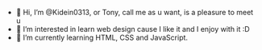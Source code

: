 - 👋 Hi, I’m @Kidein0313, or Tony, call me as u want, is a pleasure to meet u 
- 👀 I’m interested in learn web design cause I like it and I enjoy with it :D
- 🌱 I’m currently learning HTML, CSS and JavaScript.

